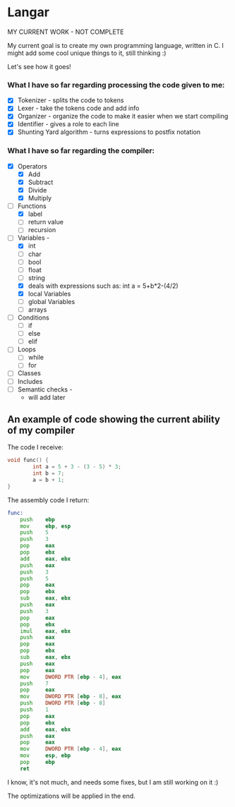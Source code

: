 # Langar
MY CURRENT WORK - NOT COMPLETE

My current goal is to create my own programming language, written in C.
I might add some cool unique things to it, still thinking :)

Let's see how it goes!

### What I have so far regarding processing the code given to me:
 - [X] Tokenizer - splits the code to tokens
 - [X] Lexer - take the tokens code and add info
 - [X] Organizer - organize the code to make it easier when we start compiling
 - [X] Identifier - gives a role to each line
 - [X] Shunting Yard algorithm - turns expressions to postfix notation

### What I have so far regarding the compiler:
 - [X] Operators
     - [X] Add
     - [X] Subtract
     - [X] Divide
     - [X] Multiply
 - [ ] Functions
     - [X] label
     - [ ] return value
     - [ ] recursion
 - [ ] Variables -
     - [X] int
     - [ ] char
     - [ ] bool
     - [ ] float
     - [ ] string
     - [X] deals with expressions such as: int a = 5+b*2-(4/2)
     - [X] local Variables
     - [ ] global Variables
     - [ ] arrays
 - [ ] Conditions
     - [ ] if
     - [ ] else
     - [ ] elif
 - [ ] Loops
     - [ ] while
     - [ ] for
 - [ ] Classes
 - [ ] Includes
 - [ ] Semantic checks -
     - will add later
          



## An example of code showing the current ability of my compiler
The code I receive:
```c
void func() {
        int a = 5 + 3 - (3 - 5) * 3;
        int b = 7;
        a = b + 1;
}
```
The assembly code I return:
```asm
func:
    push    ebp
    mov     ebp, esp
    push    5
    push    3
    pop     eax
    pop     ebx
    add     eax, ebx
    push    eax
    push    3
    push    5
    pop     eax
    pop     ebx
    sub     eax, ebx
    push    eax
    push    3
    pop     eax
    pop     ebx
    imul    eax, ebx
    push    eax
    pop     eax
    pop     ebx
    sub     eax, ebx
    push    eax
    pop     eax
    mov     DWORD PTR [ebp - 4], eax
    push    7
    pop     eax
    mov     DWORD PTR [ebp - 8], eax
    push    DWORD PTR [ebp - 8]
    push    1
    pop     eax
    pop     ebx
    add     eax, ebx
    push    eax
    pop     eax
    mov     DWORD PTR [ebp - 4], eax
    mov     esp, ebp
    pop     ebp
    ret
```
I know, it's not much, and needs some fixes, but I am still working on it :)

The optimizations will be applied in the end.